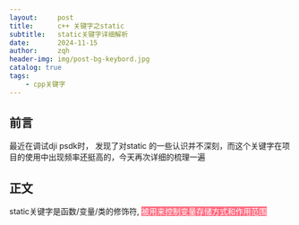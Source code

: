 ```yaml
---
layout:     post
title:      c++ 关键字之static
subtitle:   static关键字详细解析
date:       2024-11-15
author:     zqh
header-img: img/post-bg-keybord.jpg
catalog: true
tags:
    - cpp关键字
---
```

## 前言

最近在调试dji psdk时， 发现了对static 的一些认识并不深刻，而这个关键字在项目的使用中出现频率还挺高的，今天再次详细的梳理一遍

## 正文

static关键字是函数/变量/类的修饰符, <span style="background-color: #ff6b81; color: white;">被用来控制变量存储方式和作用范围</span> 

